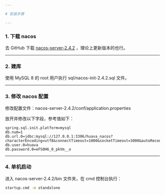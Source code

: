 ```yaml
---

# 安装步骤

---
```


### 1. 下载 nacos

去 GitHub 下载 [nacos-server-2.4.2](https://github.com/alibaba/nacos/releases/tag/2.4.2) ，理论上更新版本的也行。

---

### 2. 建库

使用 MySQL 8 的 root 用户执行 sql/nacos-init-2.4.2.sql 文件。

---

### 3. 修改 nacos 配置

修改配置文件：nacos-server-2.4.2/conf/application.properties

放开并修改以下字段，参考值如下：

```properties
spring.sql.init.platform=mysql
db.num=1
db.url.0=jdbc:mysql://127.0.0.1:3306/huava_nacos?characterEncoding=utf8&connectTimeout=1000&socketTimeout=3000&autoReconnect=true&useUnicode=true&useSSL=false&serverTimezone=UTC
db.user.0=huava
db.password.0=eFS0H6_0_pkVm__o
```

---

### 4. 单机启动

进入 nacos-server-2.4.2/bin 文件夹，在 cmd 控制台执行：

```cmd
startup.cmd -m standalone
```





